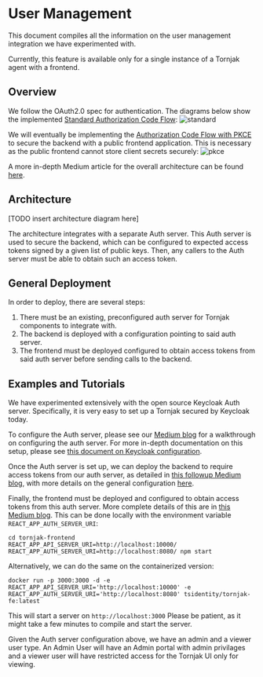 # User Management

This document compiles all the information on the user management integration we have experimented with. 

Currently, this feature is available only for a single instance of a Tornjak agent with a frontend. 

## Overview

We follow the OAuth2.0 spec for authentication. The diagrams below show the implemented [Standard Authorization Code Flow](https://auth0.com/docs/get-started/authentication-and-authorization-flow/authorization-code-flow):
![standard](./rsrc/standard-auth-code-flow.png)

We will eventually be implementing the [Authorization Code Flow with PKCE](https://auth0.com/docs/get-started/authentication-and-authorization-flow/authorization-code-flow-with-proof-key-for-code-exchange-pkce) to secure the backend with a public frontend application. This is necessary as the public frontend cannot store client secrets securely: 
![pkce](./rsrc/pkce-auth-code-flow.png)

A more in-depth Medium article for the overall architecture can be found [here](https://medium.com/universal-workload-identity/identity-access-management-iam-integration-with-tornjak-749984966ab5). 

## Architecture

[TODO insert architecture diagram here]

The architecture integrates with a separate Auth server. This Auth server is used to secure the backend, which can be configured to expected access tokens signed by a given list of public keys.  Then, any callers to the Auth server must be able to obtain such an access token.  

## General Deployment

In order to deploy, there are several steps:

1. There must be an existing, preconfigured auth server for Tornjak components to integrate with. 
2. The backend is deployed with a configuration pointing to said auth server. 
3. The frontend must be deployed configured to obtain access tokens from said auth server before sending calls to the backend. 

## Examples and Tutorials

We have experimented extensively with the open source Keycloak Auth server. Specifically, it is very easy to set up a Tornjak secured by Keycloak today. 

To configure the Auth server, please see our [Medium blog](https://medium.com/universal-workload-identity/step-by-step-guide-to-setup-keycloak-configuration-for-tornjak-dbe5c3049034) for a walkthrough on configuring the auth server. For more in-depth documentation on this setup, please see [this document on Keycloak configuration](./keycloak-configuration.md).

Once the Auth server is set up, we can deploy the backend to require access tokens from our auth server, as detailed in [this followup Medium blog](https://medium.com/universal-workload-identity/guide-to-integrating-tornjak-with-keycloak-for-access-control-to-spire-40a3d5ee5f5a), with more details on the general configuration [here](https://github.com/spiffe/tornjak/blob/main/docs/config-tornjak-agent.md). 

Finally, the frontend must be deployed and configured to obtain access tokens from this auth server. More complete details of this are in [this Medium blog](https://medium.com/universal-workload-identity/guide-to-integrating-tornjak-with-keycloak-for-access-control-to-spire-40a3d5ee5f5a). This can be done locally with the environment variable `REACT_APP_AUTH_SERVER_URI`:

```
cd tornjak-frontend
REACT_APP_API_SERVER_URI=http://localhost:10000/
REACT_APP_AUTH_SERVER_URI=http://localhost:8080/ npm start
```

Alternatively, we can do the same on the containerized version:

```
docker run -p 3000:3000 -d -e REACT_APP_API_SERVER_URI='http://localhost:10000' -e REACT_APP_AUTH_SERVER_URI='http://localhost:8080' tsidentity/tornjak-fe:latest
```

This will start a server on `http://localhost:3000`
Please be patient, as it might take a few minutes to compile and start the server.

Given the Auth server configuration above, we have an admin and a viewer user type. An Admin User will have an Admin portal with admin privilages and a viewer user will have restricted access for the Tornjak UI only for viewing.  
